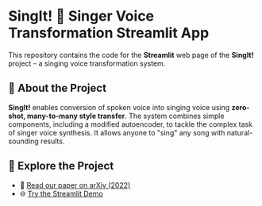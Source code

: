 # SingIt! 🎤 Singer Voice Transformation Streamlit App

This repository contains the code for the **Streamlit** web page of the **SingIt!** project – a singing voice transformation system.

## 📝 About the Project
**SingIt!** enables conversion of spoken voice into singing voice using **zero-shot, many-to-many style transfer**. The system combines simple components, including a modified autoencoder, to tackle the complex task of singer voice synthesis. It allows anyone to "sing" any song with natural-sounding results.

## 🔗 Explore the Project
- 📄 [Read our paper on arXiv (2022)](https://arxiv.org/abs/2405.04627)  
- 🌐 [Try the Streamlit Demo](https://thesignitproject-singit-streamlit-streamlit-code-zgx4p0.streamlit.app/) 
